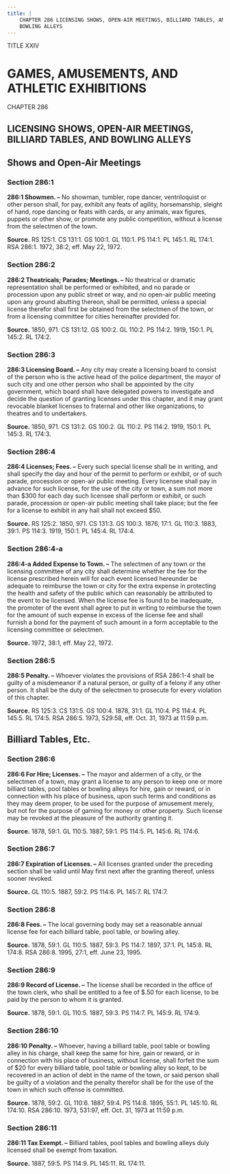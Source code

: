 ```yaml
---
title: |
    CHAPTER 286 LICENSING SHOWS, OPEN-AIR MEETINGS, BILLIARD TABLES, AND
    BOWLING ALLEYS
---
```


TITLE XXIV
                                             
GAMES, AMUSEMENTS, AND ATHLETIC EXHIBITIONS
===========================================

CHAPTER 286
                                             
LICENSING SHOWS, OPEN-AIR MEETINGS, BILLIARD TABLES, AND BOWLING ALLEYS
-----------------------------------------------------------------------

Shows and Open-Air Meetings
---------------------------

### Section 286:1

 **286:1 Showmen. –** No showman, tumbler, rope dancer, ventriloquist
or other person shall, for pay, exhibit any feats of agility,
horsemanship, sleight of hand, rope dancing or feats with cards, or any
animals, wax figures, puppets or other show, or promote any public
competition, without a license from the selectmen of the town.

**Source.** RS 125:1. CS 131:1. GS 100:1. GL 110:1. PS 114:1. PL 145:1.
RL 174:1. RSA 286:1. 1972, 38:2, eff. May 22, 1972.

### Section 286:2

 **286:2 Theatricals; Parades; Meetings. –** No theatrical or
dramatic representation shall be performed or exhibited, and no parade
or procession upon any public street or way, and no open-air public
meeting upon any ground abutting thereon, shall be permitted, unless a
special license therefor shall first be obtained from the selectmen of
the town, or from a licensing committee for cities hereinafter provided
for.

**Source.** 1850, 971. CS 131:12. GS 100:2. GL 110:2. PS 114:2. 1919,
150:1. PL 145:2. RL 174:2.

### Section 286:3

 **286:3 Licensing Board. –** Any city may create a licensing board
to consist of the person who is the active head of the police
department, the mayor of such city and one other person who shall be
appointed by the city government, which board shall have delegated
powers to investigate and decide the question of granting licenses under
this chapter, and it may grant revocable blanket licenses to fraternal
and other like organizations, to theatres and to undertakers.

**Source.** 1850, 971. CS 131:2. GS 100:2. GL 110:2. PS 114:2. 1919,
150:1. PL 145:3. RL 174:3.

### Section 286:4

 **286:4 Licenses; Fees. –** Every such special license shall be in
writing, and shall specify the day and hour of the permit to perform or
exhibit, or of such parade, procession or open-air public meeting. Every
licensee shall pay in advance for such license, for the use of the city
or town, a sum not more than 
                                             $300 for each day such licensee shall
perform or exhibit, or such parade, procession or open-air public
meeting shall take place; but the fee for a license to exhibit in any
hall shall not exceed 
                                             $50.

**Source.** RS 125:2. 1850, 971. CS 131:3. GS 100:3. 1876, 17:1. GL
110:3. 1883, 39:1. PS 114:3. 1919, 150:1. PL 145:4. RL 174:4.

### Section 286:4-a

 **286:4-a Added Expense to Town. –** The selectmen of any town or
the licensing committee of any city shall determine whether the fee for
the license prescribed herein will for each event licensed hereunder be
adequate to reimburse the town or city for the extra expense in
protecting the health and safety of the public which can reasonably be
attributed to the event to be licensed. When the license fee is found to
be inadequate, the promoter of the event shall agree to put in writing
to reimburse the town for the amount of such expense in excess of the
license fee and shall furnish a bond for the payment of such amount in a
form acceptable to the licensing committee or selectmen.

**Source.** 1972, 38:1, eff. May 22, 1972.

### Section 286:5

 **286:5 Penalty. –** Whoever violates the provisions of RSA 286:1-4
shall be guilty of a misdemeanor if a natural person, or guilty of a
felony if any other person. It shall be the duty of the selectmen to
prosecute for every violation of this chapter.

**Source.** RS 125:3. CS 131:5. GS 100:4. 1878, 31:1. GL 110:4. PS
114:4. PL 145:5. RL 174:5. RSA 286:5. 1973, 529:58, eff. Oct. 31, 1973
at 11:59 p.m.

Billiard Tables, Etc.
---------------------

### Section 286:6

 **286:6 For Hire; Licenses. –** The mayor and aldermen of a city, or
the selectmen of a town, may grant a license to any person to keep one
or more billiard tables, pool tables or bowling alleys for hire, gain or
reward, or in connection with his place of business, upon such terms and
conditions as they may deem proper, to be used for the purpose of
amusement merely, but not for the purpose of gaming for money or other
property. Such license may be revoked at the pleasure of the authority
granting it.

**Source.** 1878, 59:1. GL 110:5. 1887, 59:1. PS 114:5. PL 145:6. RL
174:6.

### Section 286:7

 **286:7 Expiration of Licenses. –** All licenses granted under the
preceding section shall be valid until May first next after the granting
thereof, unless sooner revoked.

**Source.** GL 110:5. 1887, 59:2. PS 114:6. PL 145:7. RL 174:7.

### Section 286:8

 **286:8 Fees. –** The local governing body may set a reasonable
annual license fee for each billiard table, pool table, or bowling
alley.

**Source.** 1878, 59:1. GL 110:5. 1887, 59:3. PS 114:7. 1897, 37:1. PL
145:8. RL 174:8. RSA 286:8. 1995, 27:1, eff. June 23, 1995.

### Section 286:9

 **286:9 Record of License. –** The license shall be recorded in the
office of the town clerk, who shall be entitled to a fee of 
                                             $.50 for
each license, to be paid by the person to whom it is granted.

**Source.** 1878, 59:1. GL 110:5. 1887, 59:3. PS 114:7. PL 145:9. RL
174:9.

### Section 286:10

 **286:10 Penalty. –** Whoever, having a billiard table, pool table
or bowling alley in his charge, shall keep the same for hire, gain or
reward, or in connection with his place of business, without license,
shall forfeit the sum of 
                                             $20 for every billiard table, pool table or
bowling alley so kept, to be recovered in an action of debt in the name
of the town, or said person shall be guilty of a violation and the
penalty therefor shall be for the use of the town in which such offense
is committed.

**Source.** 1878, 59:2. GL 110:6. 1887, 59:4. PS 114:8. 1895, 55:1. PL
145:10. RL 174:10. RSA 286:10. 1973, 531:97, eff. Oct. 31, 1973 at 11:59
p.m.

### Section 286:11

 **286:11 Tax Exempt. –** Billiard tables, pool tables and bowling
alleys duly licensed shall be exempt from taxation.

**Source.** 1887, 59:5. PS 114:9. PL 145:11. RL 174:11.
